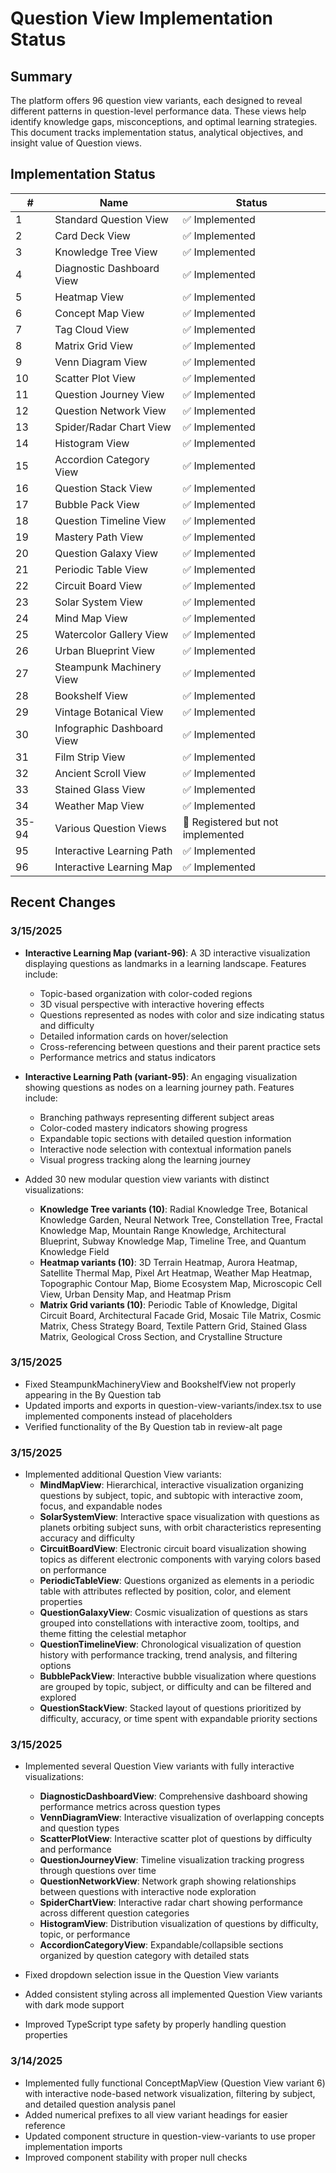 # Question View Implementation Status

## Summary
The platform offers 96 question view variants, each designed to reveal different patterns in question-level performance data. These views help identify knowledge gaps, misconceptions, and optimal learning strategies. This document tracks implementation status, analytical objectives, and insight value of Question views.

## Implementation Status
| # | Name | Status |
|---|------|--------|
| 1 | Standard Question View | ✅ Implemented |
| 2 | Card Deck View | ✅ Implemented |
| 3 | Knowledge Tree View | ✅ Implemented |
| 4 | Diagnostic Dashboard View | ✅ Implemented |
| 5 | Heatmap View | ✅ Implemented |
| 6 | Concept Map View | ✅ Implemented |
| 7 | Tag Cloud View | ✅ Implemented |
| 8 | Matrix Grid View | ✅ Implemented |
| 9 | Venn Diagram View | ✅ Implemented |
| 10 | Scatter Plot View | ✅ Implemented |
| 11 | Question Journey View | ✅ Implemented |
| 12 | Question Network View | ✅ Implemented |
| 13 | Spider/Radar Chart View | ✅ Implemented |
| 14 | Histogram View | ✅ Implemented |
| 15 | Accordion Category View | ✅ Implemented |
| 16 | Question Stack View | ✅ Implemented |
| 17 | Bubble Pack View | ✅ Implemented |
| 18 | Question Timeline View | ✅ Implemented |
| 19 | Mastery Path View | ✅ Implemented |
| 20 | Question Galaxy View | ✅ Implemented |
| 21 | Periodic Table View | ✅ Implemented |
| 22 | Circuit Board View | ✅ Implemented |
| 23 | Solar System View | ✅ Implemented |
| 24 | Mind Map View | ✅ Implemented |
| 25 | Watercolor Gallery View | ✅ Implemented |
| 26 | Urban Blueprint View | ✅ Implemented |
| 27 | Steampunk Machinery View | ✅ Implemented |
| 28 | Bookshelf View | ✅ Implemented |
| 29 | Vintage Botanical View | ✅ Implemented |
| 30 | Infographic Dashboard View | ✅ Implemented |
| 31 | Film Strip View | ✅ Implemented |
| 32 | Ancient Scroll View | ✅ Implemented |
| 33 | Stained Glass View | ✅ Implemented |
| 34 | Weather Map View | ✅ Implemented |
| 35-94 | Various Question Views | 🚧 Registered but not implemented |
| 95 | Interactive Learning Path | ✅ Implemented |
| 96 | Interactive Learning Map | ✅ Implemented |

## Recent Changes

### 3/15/2025
- **Interactive Learning Map (variant-96)**: A 3D interactive visualization displaying questions as landmarks in a learning landscape. Features include:
  - Topic-based organization with color-coded regions
  - 3D visual perspective with interactive hovering effects
  - Questions represented as nodes with color and size indicating status and difficulty
  - Detailed information cards on hover/selection
  - Cross-referencing between questions and their parent practice sets
  - Performance metrics and status indicators

- **Interactive Learning Path (variant-95)**: An engaging visualization showing questions as nodes on a learning journey path. Features include:
  - Branching pathways representing different subject areas
  - Color-coded mastery indicators showing progress
  - Expandable topic sections with detailed question information
  - Interactive node selection with contextual information panels
  - Visual progress tracking along the learning journey

- Added 30 new modular question view variants with distinct visualizations:
  - **Knowledge Tree variants (10)**: Radial Knowledge Tree, Botanical Knowledge Garden, Neural Network Tree, Constellation Tree, Fractal Knowledge Map, Mountain Range Knowledge, Architectural Blueprint, Subway Knowledge Map, Timeline Tree, and Quantum Knowledge Field
  - **Heatmap variants (10)**: 3D Terrain Heatmap, Aurora Heatmap, Satellite Thermal Map, Pixel Art Heatmap, Weather Map Heatmap, Topographic Contour Map, Biome Ecosystem Map, Microscopic Cell View, Urban Density Map, and Heatmap Prism
  - **Matrix Grid variants (10)**: Periodic Table of Knowledge, Digital Circuit Board, Architectural Facade Grid, Mosaic Tile Matrix, Cosmic Matrix, Chess Strategy Board, Textile Pattern Grid, Stained Glass Matrix, Geological Cross Section, and Crystalline Structure

### 3/15/2025
- Fixed SteampunkMachineryView and BookshelfView not properly appearing in the By Question tab
- Updated imports and exports in question-view-variants/index.tsx to use implemented components instead of placeholders
- Verified functionality of the By Question tab in review-alt page

### 3/15/2025
- Implemented additional Question View variants:
  - **MindMapView**: Hierarchical, interactive visualization organizing questions by subject, topic, and subtopic with interactive zoom, focus, and expandable nodes
  - **SolarSystemView**: Interactive space visualization with questions as planets orbiting subject suns, with orbit characteristics representing accuracy and difficulty
  - **CircuitBoardView**: Electronic circuit board visualization showing topics as different electronic components with varying colors based on performance
  - **PeriodicTableView**: Questions organized as elements in a periodic table with attributes reflected by position, color, and element properties
  - **QuestionGalaxyView**: Cosmic visualization of questions as stars grouped into constellations with interactive zoom, tooltips, and theme fitting the celestial metaphor
  - **QuestionTimelineView**: Chronological visualization of question history with performance tracking, trend analysis, and filtering options
  - **BubblePackView**: Interactive bubble visualization where questions are grouped by topic, subject, or difficulty and can be filtered and explored
  - **QuestionStackView**: Stacked layout of questions prioritized by difficulty, accuracy, or time spent with expandable priority sections

### 3/15/2025
- Implemented several Question View variants with fully interactive visualizations:
  - **DiagnosticDashboardView**: Comprehensive dashboard showing performance metrics across question types
  - **VennDiagramView**: Interactive visualization of overlapping concepts and question types
  - **ScatterPlotView**: Interactive scatter plot of questions by difficulty and performance
  - **QuestionJourneyView**: Timeline visualization tracking progress through questions over time
  - **QuestionNetworkView**: Network graph showing relationships between questions with interactive node exploration
  - **SpiderChartView**: Interactive radar chart showing performance across different question categories
  - **HistogramView**: Distribution visualization of questions by difficulty, topic, or performance
  - **AccordionCategoryView**: Expandable/collapsible sections organized by question category with detailed stats

- Fixed dropdown selection issue in the Question View variants
- Added consistent styling across all implemented Question View variants with dark mode support
- Improved TypeScript type safety by properly handling question properties

### 3/14/2025
- Implemented fully functional ConceptMapView (Question View variant 6) with interactive node-based network visualization, filtering by subject, and detailed question analysis panel
- Added numerical prefixes to all view variant headings for easier reference
- Updated component structure in question-view-variants to use proper implementation imports
- Improved component stability with proper null checks